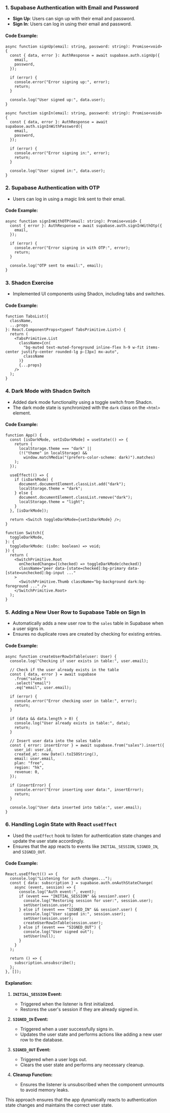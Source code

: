 ### 1. Supabase Authentication with Email and Password

- **Sign Up**: Users can sign up with their email and password.
- **Sign In**: Users can log in using their email and password.

#### Code Example:

```tsx
async function signUp(email: string, password: string): Promise<void> {
  const { data, error }: AuthResponse = await supabase.auth.signUp({
    email,
    password,
  });

  if (error) {
    console.error("Error signing up:", error);
    return;
  }

  console.log("User signed up:", data.user);
}

async function signIn(email: string, password: string): Promise<void> {
  const { data, error }: AuthResponse = await supabase.auth.signInWithPassword({
    email,
    password,
  });

  if (error) {
    console.error("Error signing in:", error);
    return;
  }

  console.log("User signed in:", data.user);
}
```

### 2. Supabase Authentication with OTP

- Users can log in using a magic link sent to their email.

#### Code Example:

```tsx
async function signInWithOTP(email: string): Promise<void> {
  const { error }: AuthResponse = await supabase.auth.signInWithOtp({
    email,
  });

  if (error) {
    console.error("Error signing in with OTP:", error);
    return;
  }

  console.log("OTP sent to email:", email);
}
```

### 3. Shadcn Exercise

- Implemented UI components using Shadcn, including tabs and switches.

#### Code Example:

```tsx
function TabsList({
  className,
  ...props
}: React.ComponentProps<typeof TabsPrimitive.List>) {
  return (
    <TabsPrimitive.List
      className={cn(
        "bg-muted text-muted-foreground inline-flex h-9 w-fit items-center justify-center rounded-lg p-[3px] mx-auto",
        className
      )}
      {...props}
    />
  );
}
```

### 4. Dark Mode with Shadcn Switch

- Added dark mode functionality using a toggle switch from Shadcn.
- The dark mode state is synchronized with the `dark` class on the `<html>` element.

#### Code Example:

```tsx
function App() {
  const [isDarkMode, setIsDarkMode] = useState(() => {
    return (
      localStorage.theme === "dark" ||
      (!("theme" in localStorage) &&
        window.matchMedia("(prefers-color-scheme: dark)").matches)
    );
  });

  useEffect(() => {
    if (isDarkMode) {
      document.documentElement.classList.add("dark");
      localStorage.theme = "dark";
    } else {
      document.documentElement.classList.remove("dark");
      localStorage.theme = "light";
    }
  }, [isDarkMode]);

  return <Switch toggleDarkMode={setIsDarkMode} />;
}

function Switch({
  toggleDarkMode,
}: {
  toggleDarkMode: (isOn: boolean) => void;
}) {
  return (
    <SwitchPrimitive.Root
      onCheckedChange={(checked) => toggleDarkMode(checked)}
      className="peer data-[state=checked]:bg-primary data-[state=unchecked]:bg-input ..."
    >
      <SwitchPrimitive.Thumb className="bg-background dark:bg-foreground ..." />
    </SwitchPrimitive.Root>
  );
}
```

### 5. Adding a New User Row to Supabase Table on Sign In

- Automatically adds a new user row to the `sales` table in Supabase when a user signs in.
- Ensures no duplicate rows are created by checking for existing entries.

#### Code Example:

```tsx
async function createUserRowInTable(user: User) {
  console.log("Checking if user exists in table:", user.email);

  // Check if the user already exists in the table
  const { data, error } = await supabase
    .from("sales")
    .select("email")
    .eq("email", user.email);

  if (error) {
    console.error("Error checking user in table:", error);
    return;
  }

  if (data && data.length > 0) {
    console.log("User already exists in table:", data);
    return;
  }

  // Insert user data into the sales table
  const { error: insertError } = await supabase.from("sales").insert({
    user_id: user.id,
    created_at: new Date().toISOString(),
    email: user.email,
    plan: "free",
    region: "hk",
    revenue: 0,
  });

  if (insertError) {
    console.error("Error inserting user data:", insertError);
    return;
  }

  console.log("User data inserted into table:", user.email);
}
```

### 6. Handling Login State with React `useEffect`

- Used the `useEffect` hook to listen for authentication state changes and update the user state accordingly.
- Ensures that the app reacts to events like `INITIAL_SESSION`, `SIGNED_IN`, and `SIGNED_OUT`.

#### Code Example:

```tsx
React.useEffect(() => {
  console.log("Listening for auth changes...");
  const { data: subscription } = supabase.auth.onAuthStateChange(
    async (event, session) => {
      console.log("Auth event:", event);
      if (event === "INITIAL_SESSION" && session?.user) {
        console.log("Restoring session for user:", session.user);
        setUser(session.user);
      } else if (event === "SIGNED_IN" && session?.user) {
        console.log("User signed in:", session.user);
        setUser(session.user);
        createUserRowInTable(session.user);
      } else if (event === "SIGNED_OUT") {
        console.log("User signed out");
        setUser(null);
      }
    }
  );

  return () => {
    subscription.unsubscribe();
  };
}, []);
```

#### Explanation:

1. **`INITIAL_SESSION` Event:**

   - Triggered when the listener is first initialized.
   - Restores the user's session if they are already signed in.

2. **`SIGNED_IN` Event:**

   - Triggered when a user successfully signs in.
   - Updates the user state and performs actions like adding a new user row to the database.

3. **`SIGNED_OUT` Event:**

   - Triggered when a user logs out.
   - Clears the user state and performs any necessary cleanup.

4. **Cleanup Function:**
   - Ensures the listener is unsubscribed when the component unmounts to avoid memory leaks.

This approach ensures that the app dynamically reacts to authentication state changes and maintains the correct user state.
